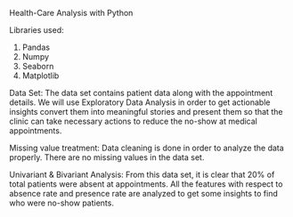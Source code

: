 Health-Care Analysis with Python

Libraries used:
1.	Pandas
2.	Numpy
3.	Seaborn
4.	Matplotlib
   
Data Set: The data set contains patient data along with the appointment details. We will use Exploratory Data Analysis in order to get actionable insights convert them into meaningful stories and present them so that the clinic can take necessary actions to reduce the no-show at medical appointments.

Missing value treatment: Data cleaning is done in order to analyze the data properly. There are no missing values in the data set.

Univariant & Bivariant Analysis: From this data set, it is clear that 20% of total patients were absent at appointments. All the features with respect to absence rate and presence rate are analyzed to get some insights to find who were no-show patients.

